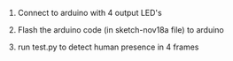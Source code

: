1. Connect to arduino with 4 output LED's

2. Flash the arduino code (in sketch-nov18a file) to arduino

3. run test.py to detect human presence in 4 frames